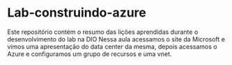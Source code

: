 # Lab-construindo-azure
Este repositório contém o resumo das lições aprendidas durante o desenvolvimento do lab na DIO
Nessa aula acessamos o site da Microsoft e vimos uma apresentação do data center da mesma, depois acessamos o Azure e configuramos um grupo de recursos e uma vnet.
